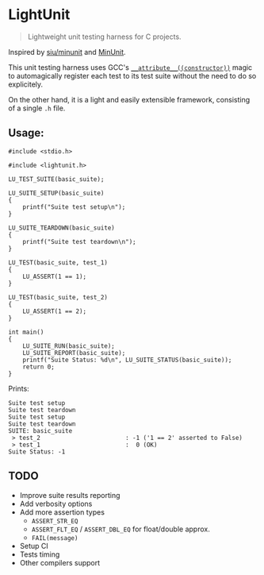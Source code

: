 # LightUnit
> Lightweight unit testing harness for C projects.

Inspired by [siu/minunit](https://github.com/siu/minunit) and [MinUnit](http://www.jera.com/techinfo/jtns/jtn002.html).

This unit testing harness uses GCC's [`__attribute__((constructor))`](https://gcc.gnu.org/onlinedocs/gcc-4.7.0/gcc/Function-Attributes.html)
magic to automagically register each test to its test suite without the need to do so explicitely.

On the other hand, it is a light and easily extensible framework, consisting of a single `.h` file.

## Usage:

    #include <stdio.h>

    #include <lightunit.h>

    LU_TEST_SUITE(basic_suite);

    LU_SUITE_SETUP(basic_suite)
    {
        printf("Suite test setup\n");
    }

    LU_SUITE_TEARDOWN(basic_suite)
    {
        printf("Suite test teardown\n");
    }

    LU_TEST(basic_suite, test_1)
    {
        LU_ASSERT(1 == 1);
    }

    LU_TEST(basic_suite, test_2)
    {
        LU_ASSERT(1 == 2);
    }

    int main()
    {
        LU_SUITE_RUN(basic_suite);
        LU_SUITE_REPORT(basic_suite);
        printf("Suite Status: %d\n", LU_SUITE_STATUS(basic_suite));
        return 0;
    }
    
Prints:

    Suite test setup
    Suite test teardown
    Suite test setup
    Suite test teardown
    SUITE: basic_suite
     > test_2                        : -1 ('1 == 2' asserted to False)
     > test_1                        :  0 (OK)
    Suite Status: -1

## TODO
* Improve suite results reporting
* Add verbosity options
* Add more assertion types
  * `ASSERT_STR_EQ`
  * `ASSERT_FLT_EQ` / `ASSERT_DBL_EQ` for float/double approx.
  * `FAIL(message)`
* Setup CI
* Tests timing
* Other compilers support
